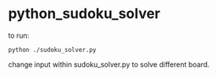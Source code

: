 # python_sudoku_solver


to run:
```
python ./sudoku_solver.py
```

change input within sudoku_solver.py to solve different board.  
